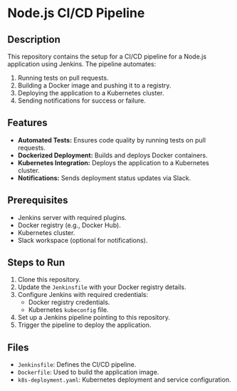# Node.js CI/CD Pipeline

## Description
This repository contains the setup for a CI/CD pipeline for a Node.js application using Jenkins. The pipeline automates:
1. Running tests on pull requests.
2. Building a Docker image and pushing it to a registry.
3. Deploying the application to a Kubernetes cluster.
4. Sending notifications for success or failure.

## Features
- **Automated Tests:** Ensures code quality by running tests on pull requests.
- **Dockerized Deployment:** Builds and deploys Docker containers.
- **Kubernetes Integration:** Deploys the application to a Kubernetes cluster.
- **Notifications:** Sends deployment status updates via Slack.

## Prerequisites
- Jenkins server with required plugins.
- Docker registry (e.g., Docker Hub).
- Kubernetes cluster.
- Slack workspace (optional for notifications).

## Steps to Run
1. Clone this repository.
2. Update the `Jenkinsfile` with your Docker registry details.
3. Configure Jenkins with required credentials:
   - Docker registry credentials.
   - Kubernetes `kubeconfig` file.
4. Set up a Jenkins pipeline pointing to this repository.
5. Trigger the pipeline to deploy the application.

## Files
- `Jenkinsfile`: Defines the CI/CD pipeline.
- `Dockerfile`: Used to build the application image.
- `k8s-deployment.yaml`: Kubernetes deployment and service configuration.
